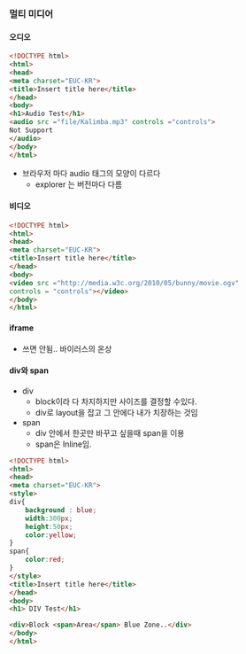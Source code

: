 ### 멀티 미디어



#### 오디오

```html
<!DOCTYPE html>
<html>
<head>
<meta charset="EUC-KR">
<title>Insert title here</title>
</head>
<body>
<h1>Audio Test</h1>
<audio src ="file/Kalimba.mp3" controls ="controls">
Not Support
</audio>
</body>
</html>
```

- 브라우저 마다 audio 태그의 모양이 다르다
  - explorer 는 버전마다 다름 



#### 비디오

```html
<!DOCTYPE html>
<html>
<head>
<meta charset="EUC-KR">
<title>Insert title here</title>
</head>
<body>
<video src ="http://media.w3c.org/2010/05/bunny/movie.ogv" 
controls = "controls"></video>
</body>
</html>
```

#### iframe

- 쓰면 안됨.. 바이러스의 온상



#### div와 span

- div
  - block이라 다 차지하지만 사이즈를 결정할 수있다.
  - div로 layout을 잡고 그 안에다 내가 치장하는 것임
- span 
  - div 안에서 한곳만 바꾸고 싶을때 span을 이용
  - span은 Inline임.

```html
<!DOCTYPE html>
<html>
<head>
<meta charset="EUC-KR">
<style>
div{
	background : blue;
	width:300px;
	height:50px;
	color:yellow;
}
span{
	color:red;
}
</style>
<title>Insert title here</title>
</head>
<body>
<h1> DIV Test</h1>

<div>Block <span>Area</span> Blue Zone..</div>
</body>
</html>
```

